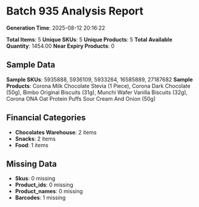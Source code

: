 # Batch 935 Analysis Report

**Generation Time**: 2025-08-12 20:16:22

**Total Items**: 5
**Unique SKUs**: 5
**Unique Products**: 5
**Total Available Quantity**: 1454.00
**Near Expiry Products**: 0

## Sample Data
**Sample SKUs**: 5935888, 5936109, 5933264, 16585889, 27187682
**Sample Products**: Corona Milk Chocolate Stevia (1 Piece), Corona Dark Chocolate (50g), Bimbo Original Biscuits (31g), Munchi Wafer Vanilla Biscuits (32g), Corona ONA Oat Protein Puffs Sour Cream And Onion (50g)

## Financial Categories
- **Chocolates Warehouse**: 2 items
- **Snacks**: 2 items
- **Food**: 1 items

## Missing Data
- **Skus**: 0 missing
- **Product_ids**: 0 missing
- **Product_names**: 0 missing
- **Barcodes**: 1 missing
